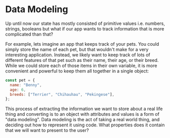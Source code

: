 # Data Modeling

Up until now our state has mostly consisted of primitive values i.e. numbers, strings, booleans but what if our app wants to track information that is more complicated than that?

For example, lets imagine an app that keeps track of your pets. You could simply store the name of each pet, but that wouldn't make for a very interesting application. Instead, we likely want to keep track of lots of different features of that pet such as their name, their age, or their breed. While we could store each of those items in their own variable, it is more convenient and powerful to keep them all together in a single object:

```js
const pet = {
  name: "Benny",
  age: 6,
  breeds: ["Terrier", "Chihauhau", "Pekingese"],
};
```

This process of extracting the information we want to store about a real life thing and converting is to an object with attributes and values is a form of "data modeling". Data modeling is the act of taking a real world thing, and deciding out how to represent it using code. What properties does it contain that we will want to present to the user?

